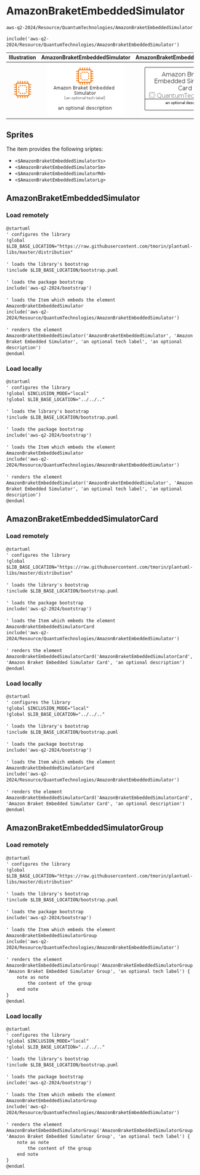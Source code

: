 # AmazonBraketEmbeddedSimulator


```text
aws-q2-2024/Resource/QuantumTechnologies/AmazonBraketEmbeddedSimulator
```

```text
include('aws-q2-2024/Resource/QuantumTechnologies/AmazonBraketEmbeddedSimulator')
```



| Illustration | AmazonBraketEmbeddedSimulator | AmazonBraketEmbeddedSimulatorCard | AmazonBraketEmbeddedSimulatorGroup |
| :---: | :---: | :---: | :---: |
| ![illustration for Illustration](../../../aws-q2-2024/Resource/QuantumTechnologies/AmazonBraketEmbeddedSimulator.png) | ![illustration for AmazonBraketEmbeddedSimulator](../../../aws-q2-2024/Resource/QuantumTechnologies/AmazonBraketEmbeddedSimulator.Local.png) | ![illustration for AmazonBraketEmbeddedSimulatorCard](../../../aws-q2-2024/Resource/QuantumTechnologies/AmazonBraketEmbeddedSimulatorCard.Local.png) | ![illustration for AmazonBraketEmbeddedSimulatorGroup](../../../aws-q2-2024/Resource/QuantumTechnologies/AmazonBraketEmbeddedSimulatorGroup.Local.png) |



## Sprites
The item provides the following sriptes:

- `<$AmazonBraketEmbeddedSimulatorXs>`
- `<$AmazonBraketEmbeddedSimulatorSm>`
- `<$AmazonBraketEmbeddedSimulatorMd>`
- `<$AmazonBraketEmbeddedSimulatorLg>`





## AmazonBraketEmbeddedSimulator

### Load remotely
```plantuml
@startuml
' configures the library
!global $LIB_BASE_LOCATION="https://raw.githubusercontent.com/tmorin/plantuml-libs/master/distribution"

' loads the library's bootstrap
!include $LIB_BASE_LOCATION/bootstrap.puml

' loads the package bootstrap
include('aws-q2-2024/bootstrap')

' loads the Item which embeds the element AmazonBraketEmbeddedSimulator
include('aws-q2-2024/Resource/QuantumTechnologies/AmazonBraketEmbeddedSimulator')

' renders the element
AmazonBraketEmbeddedSimulator('AmazonBraketEmbeddedSimulator', 'Amazon Braket Embedded Simulator', 'an optional tech label', 'an optional description')
@enduml
```

### Load locally
```plantuml
@startuml
' configures the library
!global $INCLUSION_MODE="local"
!global $LIB_BASE_LOCATION="../../.."

' loads the library's bootstrap
!include $LIB_BASE_LOCATION/bootstrap.puml

' loads the package bootstrap
include('aws-q2-2024/bootstrap')

' loads the Item which embeds the element AmazonBraketEmbeddedSimulator
include('aws-q2-2024/Resource/QuantumTechnologies/AmazonBraketEmbeddedSimulator')

' renders the element
AmazonBraketEmbeddedSimulator('AmazonBraketEmbeddedSimulator', 'Amazon Braket Embedded Simulator', 'an optional tech label', 'an optional description')
@enduml
```

## AmazonBraketEmbeddedSimulatorCard

### Load remotely
```plantuml
@startuml
' configures the library
!global $LIB_BASE_LOCATION="https://raw.githubusercontent.com/tmorin/plantuml-libs/master/distribution"

' loads the library's bootstrap
!include $LIB_BASE_LOCATION/bootstrap.puml

' loads the package bootstrap
include('aws-q2-2024/bootstrap')

' loads the Item which embeds the element AmazonBraketEmbeddedSimulatorCard
include('aws-q2-2024/Resource/QuantumTechnologies/AmazonBraketEmbeddedSimulator')

' renders the element
AmazonBraketEmbeddedSimulatorCard('AmazonBraketEmbeddedSimulatorCard', 'Amazon Braket Embedded Simulator Card', 'an optional description')
@enduml
```

### Load locally
```plantuml
@startuml
' configures the library
!global $INCLUSION_MODE="local"
!global $LIB_BASE_LOCATION="../../.."

' loads the library's bootstrap
!include $LIB_BASE_LOCATION/bootstrap.puml

' loads the package bootstrap
include('aws-q2-2024/bootstrap')

' loads the Item which embeds the element AmazonBraketEmbeddedSimulatorCard
include('aws-q2-2024/Resource/QuantumTechnologies/AmazonBraketEmbeddedSimulator')

' renders the element
AmazonBraketEmbeddedSimulatorCard('AmazonBraketEmbeddedSimulatorCard', 'Amazon Braket Embedded Simulator Card', 'an optional description')
@enduml
```

## AmazonBraketEmbeddedSimulatorGroup

### Load remotely
```plantuml
@startuml
' configures the library
!global $LIB_BASE_LOCATION="https://raw.githubusercontent.com/tmorin/plantuml-libs/master/distribution"

' loads the library's bootstrap
!include $LIB_BASE_LOCATION/bootstrap.puml

' loads the package bootstrap
include('aws-q2-2024/bootstrap')

' loads the Item which embeds the element AmazonBraketEmbeddedSimulatorGroup
include('aws-q2-2024/Resource/QuantumTechnologies/AmazonBraketEmbeddedSimulator')

' renders the element
AmazonBraketEmbeddedSimulatorGroup('AmazonBraketEmbeddedSimulatorGroup', 'Amazon Braket Embedded Simulator Group', 'an optional tech label') {
    note as note
        the content of the group
    end note
}
@enduml
```

### Load locally
```plantuml
@startuml
' configures the library
!global $INCLUSION_MODE="local"
!global $LIB_BASE_LOCATION="../../.."

' loads the library's bootstrap
!include $LIB_BASE_LOCATION/bootstrap.puml

' loads the package bootstrap
include('aws-q2-2024/bootstrap')

' loads the Item which embeds the element AmazonBraketEmbeddedSimulatorGroup
include('aws-q2-2024/Resource/QuantumTechnologies/AmazonBraketEmbeddedSimulator')

' renders the element
AmazonBraketEmbeddedSimulatorGroup('AmazonBraketEmbeddedSimulatorGroup', 'Amazon Braket Embedded Simulator Group', 'an optional tech label') {
    note as note
        the content of the group
    end note
}
@enduml
```

